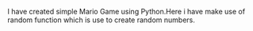 I have created simple Mario Game using Python.Here i have make use of random function which is use to create random numbers.
